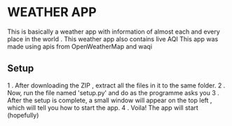 # WEATHER APP
This is basically a weather app with information of almost each and every place in the world . This weather app also contains live AQI
This app was made using apis from OpenWeatherMap and waqi
## Setup
1 . After downloading the ZIP , extract all the files in it to the same folder.
2 . Now, run the file named 'setup.py' and do as the programme asks you
3 . After the setup is complete, a small window will appear on the top left , which 
will tell you how to start the app.
4 . Voila! The app will start (hopefully)
